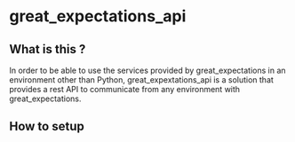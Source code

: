 # great_expectations_api

## What is this ?

In order to be able to use the services provided by great_expectations in an environment other than Python, great_expextations_api is a solution that provides a rest API to communicate from any environment with great_expectations.

## How to setup
### 
<!--stackedit_data:
eyJoaXN0b3J5IjpbLTE3NTgzMTY1MTNdfQ==
-->